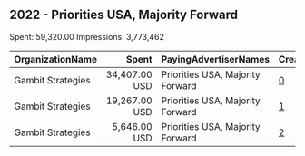 ## 2022 - Priorities USA, Majority Forward 
Spent: 59,320.00
Impressions: 3,773,462

|OrganizationName|Spent|PayingAdvertiserNames|CreativeUrls|Impressions|Genders|AgeBrackets|CountryCodes|BillingAddresses|CandidateBallotInformation|
|:---|---:|:---|:---|---:|:---|:---|:---|:---|:---|
|Gambit Strategies|34,407.00 USD|Priorities USA, Majority Forward|[0](https://www.snap.com/political-ads/asset/6e493d9580e8b99cd2f18772c6edf1e3de8a4313c3a7999398918dd8d4ad4a3e?mediaType=mp4)|2,197,670||18-49|united states|"2939 Van Ness St NW #1006,Washington,20008,US"|Plan My Ballot|
|Gambit Strategies|19,267.00 USD|Priorities USA, Majority Forward|[1](https://www.snap.com/political-ads/asset/6e493d9580e8b99cd2f18772c6edf1e3de8a4313c3a7999398918dd8d4ad4a3e?mediaType=mp4)|1,201,751||18-49|united states|"2939 Van Ness St NW #1006,Washington,20008,US"|Plan My Ballot|
|Gambit Strategies|5,646.00 USD|Priorities USA, Majority Forward|[2](https://www.snap.com/political-ads/asset/d7972bc8344a226c3581beb5c02b1c7ae6b8025d8735b6cd569412d532832885?mediaType=mp4)|374,041||18-49|united states|"2939 Van Ness St NW #1006,Washington,20008,US"|Plan My Ballot|
